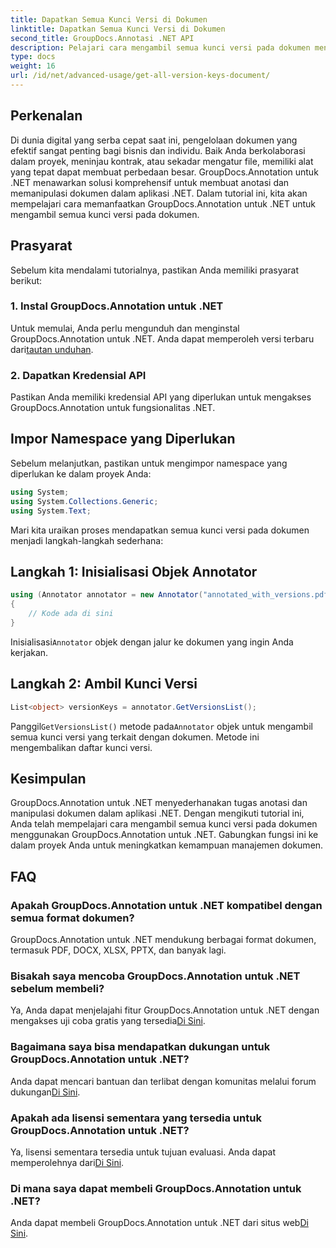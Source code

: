 ```yaml
---
title: Dapatkan Semua Kunci Versi di Dokumen
linktitle: Dapatkan Semua Kunci Versi di Dokumen
second_title: GroupDocs.Annotasi .NET API
description: Pelajari cara mengambil semua kunci versi pada dokumen menggunakan GroupDocs.Annotation untuk .NET. Tingkatkan kemampuan manajemen dokumen Anda dengan komprehensif ini.
type: docs
weight: 16
url: /id/net/advanced-usage/get-all-version-keys-document/
---
```

## Perkenalan
Di dunia digital yang serba cepat saat ini, pengelolaan dokumen yang efektif sangat penting bagi bisnis dan individu. Baik Anda berkolaborasi dalam proyek, meninjau kontrak, atau sekadar mengatur file, memiliki alat yang tepat dapat membuat perbedaan besar. GroupDocs.Annotation untuk .NET menawarkan solusi komprehensif untuk membuat anotasi dan memanipulasi dokumen dalam aplikasi .NET. Dalam tutorial ini, kita akan mempelajari cara memanfaatkan GroupDocs.Annotation untuk .NET untuk mengambil semua kunci versi pada dokumen.
## Prasyarat
Sebelum kita mendalami tutorialnya, pastikan Anda memiliki prasyarat berikut:
### 1. Instal GroupDocs.Annotation untuk .NET
 Untuk memulai, Anda perlu mengunduh dan menginstal GroupDocs.Annotation untuk .NET. Anda dapat memperoleh versi terbaru dari[tautan unduhan](https://releases.groupdocs.com/annotation/net/).
### 2. Dapatkan Kredensial API
Pastikan Anda memiliki kredensial API yang diperlukan untuk mengakses GroupDocs.Annotation untuk fungsionalitas .NET.

## Impor Namespace yang Diperlukan
Sebelum melanjutkan, pastikan untuk mengimpor namespace yang diperlukan ke dalam proyek Anda:
```csharp
using System;
using System.Collections.Generic;
using System.Text;
```

Mari kita uraikan proses mendapatkan semua kunci versi pada dokumen menjadi langkah-langkah sederhana:
## Langkah 1: Inisialisasi Objek Annotator
```csharp
using (Annotator annotator = new Annotator("annotated_with_versions.pdf"))
{
    // Kode ada di sini
}
```
 Inisialisasi`Annotator` objek dengan jalur ke dokumen yang ingin Anda kerjakan.
## Langkah 2: Ambil Kunci Versi
```csharp
List<object> versionKeys = annotator.GetVersionsList();
```
 Panggil`GetVersionsList()` metode pada`Annotator` objek untuk mengambil semua kunci versi yang terkait dengan dokumen. Metode ini mengembalikan daftar kunci versi.

## Kesimpulan
GroupDocs.Annotation untuk .NET menyederhanakan tugas anotasi dan manipulasi dokumen dalam aplikasi .NET. Dengan mengikuti tutorial ini, Anda telah mempelajari cara mengambil semua kunci versi pada dokumen menggunakan GroupDocs.Annotation untuk .NET. Gabungkan fungsi ini ke dalam proyek Anda untuk meningkatkan kemampuan manajemen dokumen.
## FAQ
### Apakah GroupDocs.Annotation untuk .NET kompatibel dengan semua format dokumen?
GroupDocs.Annotation untuk .NET mendukung berbagai format dokumen, termasuk PDF, DOCX, XLSX, PPTX, dan banyak lagi.
### Bisakah saya mencoba GroupDocs.Annotation untuk .NET sebelum membeli?
 Ya, Anda dapat menjelajahi fitur GroupDocs.Annotation untuk .NET dengan mengakses uji coba gratis yang tersedia[Di Sini](https://releases.groupdocs.com/).
### Bagaimana saya bisa mendapatkan dukungan untuk GroupDocs.Annotation untuk .NET?
 Anda dapat mencari bantuan dan terlibat dengan komunitas melalui forum dukungan[Di Sini](https://forum.groupdocs.com/c/annotation/10).
### Apakah ada lisensi sementara yang tersedia untuk GroupDocs.Annotation untuk .NET?
 Ya, lisensi sementara tersedia untuk tujuan evaluasi. Anda dapat memperolehnya dari[Di Sini](https://purchase.groupdocs.com/temporary-license/).
### Di mana saya dapat membeli GroupDocs.Annotation untuk .NET?
 Anda dapat membeli GroupDocs.Annotation untuk .NET dari situs web[Di Sini](https://purchase.groupdocs.com/buy).